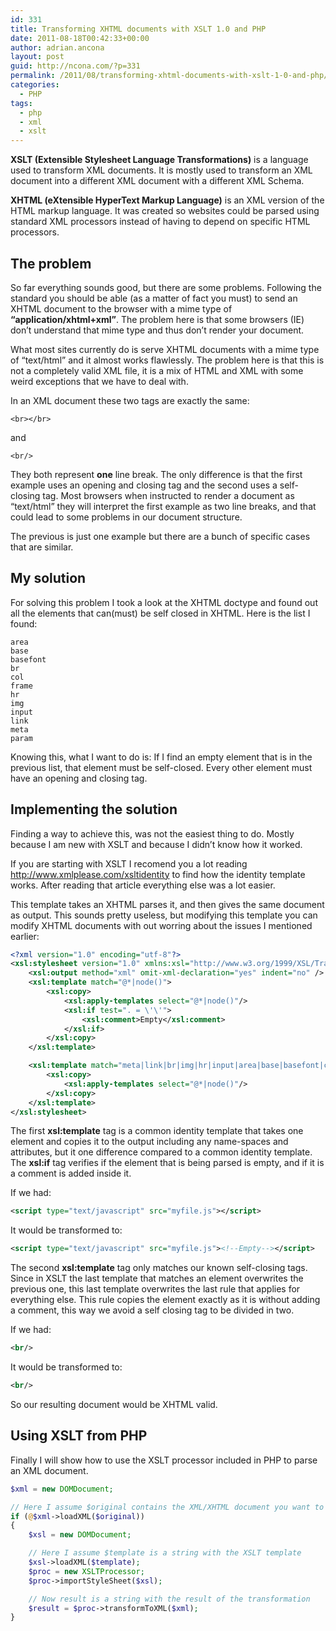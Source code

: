 ```yaml
---
id: 331
title: Transforming XHTML documents with XSLT 1.0 and PHP
date: 2011-08-18T00:42:33+00:00
author: adrian.ancona
layout: post
guid: http://ncona.com/?p=331
permalink: /2011/08/transforming-xhtml-documents-with-xslt-1-0-and-php/
categories:
  - PHP
tags:
  - php
  - xml
  - xslt
---
```

**XSLT (Extensible Stylesheet Language Transformations)** is a language used to transform XML documents. It is mostly used to transform an XML document into a different XML document with a different XML Schema.

**XHTML (eXtensible HyperText Markup Language)** is an XML version of the HTML markup language. It was created so websites could be parsed using standard XML processors instead of having to depend on specific HTML processors.

## The problem

So far everything sounds good, but there are some problems. Following the standard you should be able (as a matter of fact you must) to send an XHTML document to the browser with a mime type of **&#8220;application/xhtml+xml&#8221;**. The problem here is that some browsers (IE) don&#8217;t understand that mime type and thus don&#8217;t render your document.

<!--more-->

What most sites currently do is serve XHTML documents with a mime type of &#8220;text/html&#8221; and it almost works flawlessly. The problem here is that this is not a completely valid XML file, it is a mix of HTML and XML with some weird exceptions that we have to deal with.

In an XML document these two tags are exactly the same:

```
<br></br>
```

and

```
<br/>
```

They both represent **one** line break. The only difference is that the first example uses an opening and closing tag and the second uses a self-closing tag. Most browsers when instructed to render a document as &#8220;text/html&#8221; they will interpret the first example as two line breaks, and that could lead to some problems in our document structure.

The previous is just one example but there are a bunch of specific cases that are similar.

## My solution

For solving this problem I took a look at the XHTML doctype and found out all the elements that can(must) be self closed in XHTML. Here is the list I found:

```
area
base
basefont
br
col
frame
hr
img
input
link
meta
param
```

Knowing this, what I want to do is: If I find an empty element that is in the previous list, that element must be self-closed. Every other element must have an opening and closing tag.

## Implementing the solution

Finding a way to achieve this, was not the easiest thing to do. Mostly because I am new with XSLT and because I didn&#8217;t know how it worked.

If you are starting with XSLT I recomend you a lot reading <http://www.xmlplease.com/xsltidentity> to find how the identity template works. After reading that article everything else was a lot easier.

This template takes an XHTML parses it, and then gives the same document as output. This sounds pretty useless, but modifying this template you can modify XHTML documents with out worring about the issues I mentioned earlier:

```xml
<?xml version="1.0" encoding="utf-8"?>
<xsl:stylesheet version="1.0" xmlns:xsl="http://www.w3.org/1999/XSL/Transform">
    <xsl:output method="xml" omit-xml-declaration="yes" indent="no" />
    <xsl:template match="@*|node()">
        <xsl:copy>
            <xsl:apply-templates select="@*|node()"/>
            <xsl:if test=". = \'\'">
                <xsl:comment>Empty</xsl:comment>
            </xsl:if>
        </xsl:copy>
    </xsl:template>

    <xsl:template match="meta|link|br|img|hr|input|area|base|basefont|col|frame|param">
        <xsl:copy>
            <xsl:apply-templates select="@*|node()"/>
        </xsl:copy>
    </xsl:template>
</xsl:stylesheet>
```

The first **xsl:template** tag is a common identity template that takes one element and copies it to the output including any name-spaces and attributes, but it one difference compared to a common identity template. The **xsl:if** tag verifies if the element that is being parsed is empty, and if it is a comment is added inside it.

If we had:

```xml
<script type="text/javascript" src="myfile.js"></script>
```

It would be transformed to:

```xml
<script type="text/javascript" src="myfile.js"><!--Empty--></script>
```

The second **xsl:template** tag only matches our known self-closing tags. Since in XSLT the last template that matches an element overwrites the previous one, this last template overwrites the last rule that applies for everything else. This rule copies the element exactly as it is without adding a comment, this way we avoid a self closing tag to be divided in two.

If we had:

```xml
<br/>
```

It would be transformed to:

```xml
<br/>
```

So our resulting document would be XHTML valid.

## Using XSLT from PHP

Finally I will show how to use the XSLT processor included in PHP to parse an XML document.

```php
$xml = new DOMDocument;

// Here I assume $original contains the XML/XHTML document you want to transform
if (@$xml->loadXML($original))
{
    $xsl = new DOMDocument;

    // Here I assume $template is a string with the XSLT template
    $xsl->loadXML($template);
    $proc = new XSLTProcessor;
    $proc->importStyleSheet($xsl);

    // Now result is a string with the result of the transformation
    $result = $proc->transformToXML($xml);
}
```
